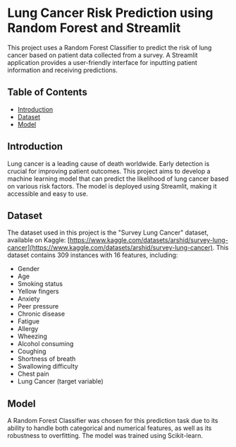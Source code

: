 # Lung Cancer Risk Prediction using Random Forest and Streamlit

This project uses a Random Forest Classifier to predict the risk of lung cancer based on patient data collected from a survey.  A Streamlit application provides a user-friendly interface for inputting patient information and receiving predictions.

## Table of Contents

- [Introduction](#introduction)
- [Dataset](#dataset)
- [Model](#model)

## Introduction

Lung cancer is a leading cause of death worldwide. Early detection is crucial for improving patient outcomes. This project aims to develop a machine learning model that can predict the likelihood of lung cancer based on various risk factors.  The model is deployed using Streamlit, making it accessible and easy to use.

## Dataset

The dataset used in this project is the "Survey Lung Cancer" dataset, available on Kaggle: [https://www.kaggle.com/datasets/arshid/survey-lung-cancer](https://www.kaggle.com/datasets/arshid/survey-lung-cancer).
This dataset contains 309 instances with 16 features, including:

* Gender
* Age
* Smoking status
* Yellow fingers
* Anxiety
* Peer pressure
* Chronic disease
* Fatigue
* Allergy
* Wheezing
* Alcohol consuming
* Coughing
* Shortness of breath
* Swallowing difficulty
* Chest pain
* Lung Cancer (target variable)

## Model

A Random Forest Classifier was chosen for this prediction task due to its ability to handle both categorical and numerical features, as well as its robustness to overfitting.  The model was trained using Scikit-learn. 
